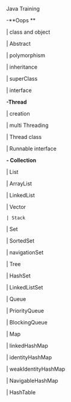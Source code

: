Java Training 

-**Oops **

 | class and object

 | Abstract 

 | polymorphism 

 | inheritance 

 | superClass

 | interface 



**-Thread**

 | creation 

 | multi Threading 

 | Thread class 

 | Runnable interface 



**- Collection**

 | List

   | ArrayList

   | LinkedList

   | Vector

    | Stack



 | Set

   | SortedSet

   | navigationSet

   | Tree

  | HashSet

  | LinkedListSet



 | Queue

   | PriorityQueue

   | BlockingQueue

  

 | Map

  | linkedHashMap

  | identityHashMap

  | weakIdentityHashMap

  | NavigableHashMap

  | HashTable

  
